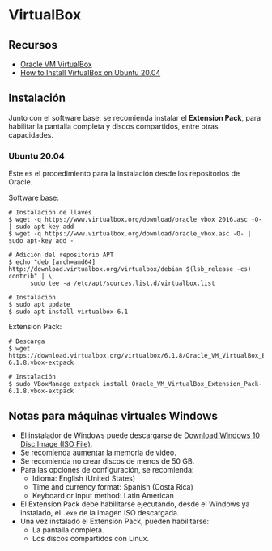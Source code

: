 # VirtualBox

## Recursos
- [Oracle VM VirtualBox](https://www.virtualbox.org/)
- [How to Install VirtualBox on Ubuntu 20.04](https://linuxize.com/post/how-to-install-virtualbox-on-ubuntu-20-04/)

## Instalación
Junto con el software base, se recomienda instalar el **Extension Pack**, para habilitar la pantalla completa y discos compartidos, entre otras capacidades.

### Ubuntu 20.04
Este es el procedimiento para la instalación desde los repositorios de Oracle.

Software base:
```shell
# Instalación de llaves
$ wget -q https://www.virtualbox.org/download/oracle_vbox_2016.asc -O- | sudo apt-key add -
$ wget -q https://www.virtualbox.org/download/oracle_vbox.asc -O- | sudo apt-key add -

# Adición del repositorio APT
$ echo "deb [arch=amd64] http://download.virtualbox.org/virtualbox/debian $(lsb_release -cs) contrib" | \
      sudo tee -a /etc/apt/sources.list.d/virtualbox.list
      
# Instalación
$ sudo apt update
$ sudo apt install virtualbox-6.1
```

Extension Pack:
```shell
# Descarga
$ wget https://download.virtualbox.org/virtualbox/6.1.8/Oracle_VM_VirtualBox_Extension_Pack-6.1.8.vbox-extpack

# Instalación
$ sudo VBoxManage extpack install Oracle_VM_VirtualBox_Extension_Pack-6.1.8.vbox-extpack
```

## Notas para máquinas virtuales Windows
- El instalador de Windows puede descargarse de [Download Windows 10 Disc Image (ISO File)](https://www.microsoft.com/en-in/software-download/windows10ISO).
- Se recomienda aumentar la memoria de video.
- Se recomienda no crear discos de menos de 50 GB.
- Para las opciones de configuración, se recomienda:
    - Idioma: English (United States)
    - Time and currency format: Spanish (Costa Rica)
    - Keyboard or input method: Latin American
- El Extension Pack debe habilitarse ejecutando, desde el Windows ya instalado, el `.exe` de la imagen ISO descargada.
- Una vez instalado el Extension Pack, pueden habilitarse:
    - La pantalla completa.
    - Los discos compartidos con Linux.
